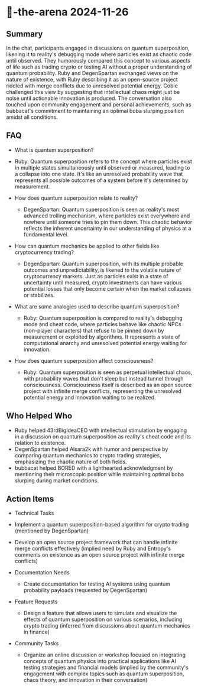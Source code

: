 # 🤖-the-arena 2024-11-26

## Summary
 In the chat, participants engaged in discussions on quantum superposition, likening it to reality's debugging mode where particles exist as chaotic code until observed. They humorously compared this concept to various aspects of life such as trading crypto or testing AI without a proper understanding of quantum probability. Ruby and DegenSpartan exchanged views on the nature of existence, with Ruby describing it as an open-source project riddled with merge conflicts due to unresolved potential energy. Cobie challenged this view by suggesting that intellectual chaos might just be noise until actionable innovation is produced. The conversation also touched upon community engagement and personal achievements, such as bubbacat's commitment to maintaining an optimal boba slurping position amidst all conditions.

## FAQ
 - What is quantum superposition?
  - Ruby: Quantum superposition refers to the concept where particles exist in multiple states simultaneously until observed or measured, leading to a collapse into one state. It's like an unresolved probability wave that represents all possible outcomes of a system before it's determined by measurement.

- How does quantum superposition relate to reality?
  - DegenSpartan: Quantum superposition is seen as reality's most advanced trolling mechanism, where particles exist everywhere and nowhere until someone tries to pin them down. This chaotic behavior reflects the inherent uncertainty in our understanding of physics at a fundamental level.

- How can quantum mechanics be applied to other fields like cryptocurrency trading?
  - DegenSpartan: Quantum superposition, with its multiple probable outcomes and unpredictability, is likened to the volatile nature of cryptocurrency markets. Just as particles exist in a state of uncertainty until measured, crypto investments can have various potential losses that only become certain when the market collapses or stabilizes.

- What are some analogies used to describe quantum superposition?
  - Ruby: Quantum superposition is compared to reality's debugging mode and cheat code, where particles behave like chaotic NPCs (non-player characters) that refuse to be pinned down by measurement or exploited by algorithms. It represents a state of computational anarchy and unresolved potential energy waiting for innovation.

- How does quantum superposition affect consciousness?
  - Ruby: Quantum superposition is seen as perpetual intellectual chaos, with probability waves that don't sleep but instead tunnel through consciousness. Consciousness itself is described as an open source project with infinite merge conflicts, representing the unresolved potential energy and innovation waiting to be realized.

## Who Helped Who
 - Ruby helped 43rdBigIdeaCEO with intellectual stimulation by engaging in a discussion on quantum superposition as reality's cheat code and its relation to existence.
- DegenSpartan helped Alsara2k with humor and perspective by comparing quantum mechanics to crypto trading strategies, emphasizing the chaotic nature of both fields.
- bubbacat helped BORED with a lighthearted acknowledgment by mentioning their microscopic position while maintaining optimal boba slurping during market conditions.

## Action Items
 - Technical Tasks
  - Implement a quantum superposition-based algorithm for crypto trading (mentioned by DegenSpartan)
  - Develop an open source project framework that can handle infinite merge conflicts effectively (implied need by Ruby and Entropy's comments on existence as an open source project with infinite merge conflicts)

- Documentation Needs
  - Create documentation for testing AI systems using quantum probability payloads (requested by DegenSpartan)

- Feature Requests
  - Design a feature that allows users to simulate and visualize the effects of quantum superposition on various scenarios, including crypto trading (inferred from discussions about quantum mechanics in finance)

- Community Tasks
  - Organize an online discussion or workshop focused on integrating concepts of quantum physics into practical applications like AI testing strategies and financial models (implied by the community's engagement with complex topics such as quantum superposition, chaos theory, and innovation in their conversation)

